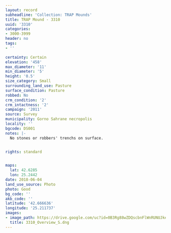 ```yaml
---
layout: record
subheadline: 'Collection: TRAP Mounds'
title: TRAP Mound - 3310
uuid: '3310'
categories:
- 3000-3999
header: no
tags:
- ''

certainty: Certain
elevation: '458'
max_diameter: '11'
min_diameter: '5'
height: '0.5'
size_category: Small
surrounding_land_use: Pasture
surface_condition: Pasture
robbed: No
crm_condition: '2'
crm_intactness: '2'
campaign: '2011'
source: Survey
municipality: Gorno Sahrane necropolis
locality: ''
bgcode: DS001
notes: |-
  No stones or robbers' trenchs on surface.


rights: standard


maps:
  lat: 42.6285
  lon: 25.2442
date: 2018-06-04
land_use_source: Photo
photo: Good
bg_code: ''
akb_code: ''
latitude: '42.666636'
longitude: '25.211737'
images:
- image_path: https://drive.google.com/uc?id=0B3Rg88wZDQscbnFlWnRUNUJkeE0
  title: 3310_Overview_S.dng
---
```


